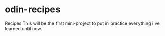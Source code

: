 # odin-recipes
Recipes
This will be the first mini-project to put in practice everything i`ve learned until now.